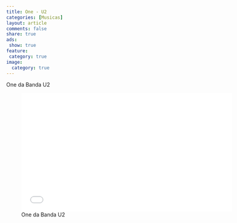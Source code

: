 ```yaml
---
title: One - U2
categories: [Musicas]
layout: article
comments: false
share: true
ads: 
 show: true
feature:
 category: true
image:
  category: true
---
```

One da Banda U2
<!--more-->

<figure>
<iframe width="560" height="315" src="//www.youtube.com/embed/1VuuSnzO_t0" frameborder="0" allowfullscreen></iframe>
<figcaption>One da Banda U2</figcaption>
</figure>
